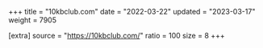 +++
title = "10kbclub.com"
date = "2022-03-22"
updated = "2023-03-17"
weight = 7905

[extra]
source = "https://10kbclub.com/"
ratio = 100
size = 8
+++
